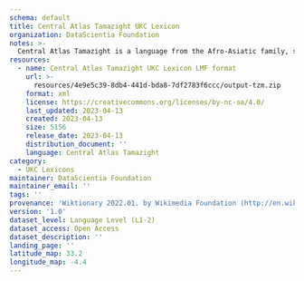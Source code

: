```yaml
---
schema: default
title: Central Atlas Tamazight UKC Lexicon
organization: DataScientia Foundation
notes: >-
  Central Atlas Tamazight is a language from the Afro-Asiatic family, spoken in Africa. The UKC Lexicon of Central Atlas Tamazight is represented as a lexico-semantic network. It consists of words, word senses, synsets, as well as sense-level and synset-level relationships.
resources:
  - name: Central Atlas Tamazight UKC Lexicon LMF format
    url: >-
      resources/4e9e5c39-8db4-441d-bda8-7df2783f6ccc/output-tzm.zip
    format: xml
    license: https://creativecommons.org/licenses/by-nc-sa/4.0/
    last_updated: 2023-04-13
    created: 2023-04-13
    size: 5156
    release_date: 2023-04-13
    distribution_document: ''
    language: Central Atlas Tamazight
category:
  - UKC Lexicons
maintainer: DataScientia Foundation
maintainer_email: ''
tags: ''
provenance: 'Wiktionary 2022.01. by Wikimedia Foundation (http://en.wiktionary.org); CogNet 2.1 by Khuyagbaatar Batsuren, National University of Mongolia (http://cognet.ukc.disi.unitn.it); Princeton WordNet 2.1 by Princeton University (https://wordnet.princeton.edu)'
version: '1.0'
dataset_level: Language Level (L1-2)
dataset_access: Open Access
dataset_description: ''
landing_page: ''
latitude_map: 33.2
longitude_map: -4.4
---
```

